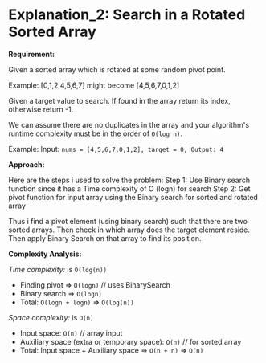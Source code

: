 # Explanation_2: Search in a Rotated Sorted Array

**Requirement:**

Given a sorted array which is rotated at some random pivot point.

Example: [0,1,2,4,5,6,7] might become [4,5,6,7,0,1,2]

Given a target value to search. If found in the array return its index, otherwise return -1.

We can assume there are no duplicates in the array and your algorithm's runtime complexity must be in the order of `O(log n)`.

Example: Input: `nums = [4,5,6,7,0,1,2], target = 0, Output: 4`



**Approach:**

Here are the steps i used to solve the problem:
        Step 1: Use Binary search function since it has a Time complexity of O (logn) for search
        Step 2: Get pivot function for input array using the Binary search for sorted and rotated array

Thus i find a pivot element (using binary search) such that there are two sorted arrays. Then check in which array does the target element reside. Then apply Binary Search on that array to find its position.


**Complexity Analysis:**

*Time complexity:* is `O(log(n))`

- Finding pivot => `O(logn)` // uses BinarySearch
- Binary search => `O(logn)`
- Total: `O(logn + logn)` => `O(log(n))`

*Space complexity:* is `O(n)`

- Input space: `O(n)` // array input
- Auxiliary space (extra or temporary space): `O(n)` // for sorted array
- Total: Input space + Auxiliary space => `O(n + n)` => `O(n)`